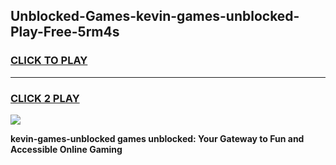 
## Unblocked-Games-kevin-games-unblocked-Play-Free-5rm4s
<h3>
<a href="https://premium76.site?title=kevin-games-unblocked&ref=23A">CLICK TO PLAY</a></h3>
<hr>

<h3>
<a href="https://premium76.site?title=kevin-games-unblocked&ref=23A">CLICK 2 PLAY</a>
  
</h3>

<a href="https://premium76.site?title=kevin-games-unblocked&ref=23A"><img src="https://clearcache.store/games.png"></a>


**kevin-games-unblocked games unblocked: Your Gateway to Fun and Accessible Online Gaming**
